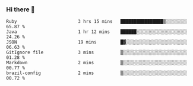 ### Hi there 👋

<!--START_SECTION:waka-->

```text
Ruby                       3 hrs 15 mins   ████████████████▒░░░░░░░░   65.87 %
Java                       1 hr 12 mins    ██████░░░░░░░░░░░░░░░░░░░   24.26 %
JSON                       19 mins         █▓░░░░░░░░░░░░░░░░░░░░░░░   06.63 %
GitIgnore file             3 mins          ▒░░░░░░░░░░░░░░░░░░░░░░░░   01.28 %
Markdown                   2 mins          ▒░░░░░░░░░░░░░░░░░░░░░░░░   00.77 %
brazil-config              2 mins          ▒░░░░░░░░░░░░░░░░░░░░░░░░   00.72 %
```

<!--END_SECTION:waka-->

<!--
**jerry-shao/jerry-shao** is a ✨ _special_ ✨ repository because its `README.md` (this file) appears on your GitHub profile.

Here are some ideas to get you started:

- 🔭 I’m currently working on ...
- 🌱 I’m currently learning ...
- 👯 I’m looking to collaborate on ...
- 🤔 I’m looking for help with ...
- 💬 Ask me about ...
- 📫 How to reach me: ...
- 😄 Pronouns: ...
- ⚡ Fun fact: ...
-->
